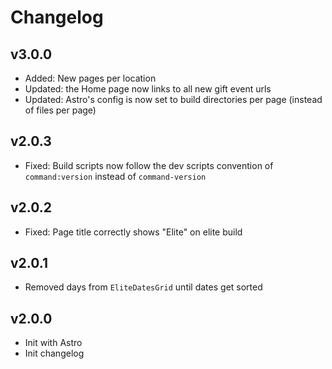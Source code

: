 # Changelog

## v3.0.0

- Added: New pages per location
- Updated: the Home page now links to all new gift event urls
- Updated: Astro's config is now set to build directories per page (instead of files per page)

## v2.0.3

- Fixed: Build scripts now follow the dev scripts convention of `command:version` instead of `command-version`

## v2.0.2

- Fixed: Page title correctly shows "Elite" on elite build

## v2.0.1

- Removed days from `EliteDatesGrid` until dates get sorted

## v2.0.0

- Init with Astro
- Init changelog
